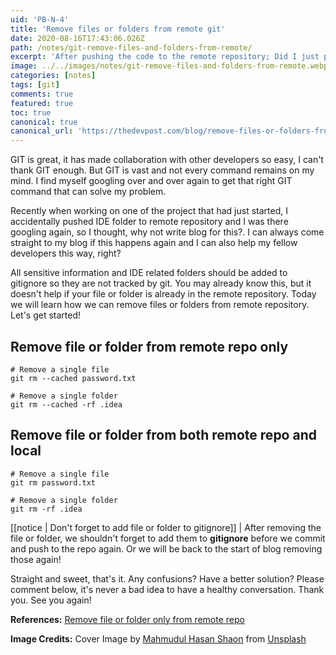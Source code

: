 ```yaml
---
uid: 'PB-N-4'
title: 'Remove files or folders from remote git'
date: 2020-08-16T17:43:06.026Z
path: /notes/git-remove-files-and-folders-from-remote/
excerpt: 'After pushing the code to the remote repository; Did I just push IDE related folder? What about that file containing sensitive information? I have been at the same spot and you can easily remove that file or folder!'
image: ../../images/notes/git-remove-files-and-folders-from-remote.webp
categories: [notes]
tags: [git]
comments: true
featured: true
toc: true
canonical: true
canonical_url: 'https://thedevpost.com/blog/remove-files-or-folders-from-remote-git/'
---
```


GIT is great, it has made collaboration with other developers so easy, I can't thank GIT enough. But GIT is vast and not every command remains on my mind. I find myself googling over and over again to get that right GIT command that can solve my problem.

Recently when working on one of the project that had just started, I accidentally pushed IDE folder to remote repository and I was there googling again, so I thought, why not write blog for this?. I can always come straight to my blog if this happens again and I can also help my fellow developers this way, right?

All sensitive information and IDE related folders should be added to gitignore so they are not tracked by git. You may already know this, but it doesn't help if your file or folder is already in the remote repository. Today we will learn how we can remove files or folders from remote repository. Let's get started!

## Remove file or folder from remote repo only

```shell
# Remove a single file
git rm --cached password.txt

# Remove a single folder
git rm --cached -rf .idea
```

## Remove file or folder from both remote repo and local

```shell
# Remove a single file
git rm password.txt

# Remove a single folder
git rm -rf .idea
```

[[notice | Don't forget to add file or folder to gitignore]]
| After removing the file or folder, we shouldn't forget to add them to **gitignore** before we commit and push to the repo again. Or we will be back to the start of blog removing those again!

Straight and sweet, that's it. Any confusions? Have a better solution? Please comment below, it's never a bad idea to have a healthy conversation. Thank you. See you again!

**References:** <a href="https://stackoverflow.com/a/3469805/9359123" target="_blank">Remove file or folder only from remote repo</a>

**Image Credits:** Cover Image by <a href="https://unsplash.com/@shaonpro?utm_source=unsplash&amp;utm_medium=referral&amp;utm_content=creditCopyText" target="_blank">Mahmudul Hasan Shaon</a> from <a href="https://unsplash.com/s/photos/code?utm_source=unsplash&amp;utm_medium=referral&amp;utm_content=creditCopyText" target="_blank">Unsplash</a>
